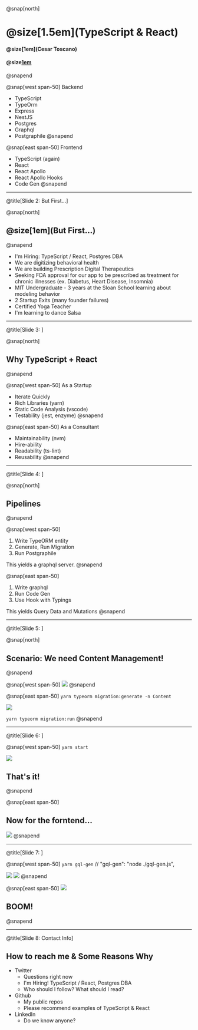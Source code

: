 @snap[north]
# @size[1.5em](TypeScript & React)
#### @size[1em](Cesar Toscano)
#### @size[1em](@cesar_tweets)
@snapend

@snap[west span-50]
Backend
* TypeScript
* TypeOrm
* Express
* NestJS
* Postgres
* Graphql
* Postgraphile
@snapend

@snap[east span-50]
Frontend
* TypeScript (again)
* React
* React Apollo
* React Apollo Hooks
* Code Gen
@snapend


---
@title[Slide 2: But First...]

@snap[north]
## @size[1em](But First...)
@snapend

* I'm Hiring: TypeScript / React, Postgres DBA
* We are digitizing behavioral health
* We are building Prescription Digital Therapeutics
* Seeking FDA approval for our app to be prescribed as treatment for chronic illnesses (ex. Diabetus, Heart Disease, Insomnia)
* MIT Undergraduate - 3 years at the Sloan School learning about modeling behavior
* 2 Startup Exits (many founder failures)
* Certified Yoga Teacher
* I'm learning to dance Salsa

---
@title[Slide 3: ]

@snap[north]
## Why TypeScript + React
@snapend

@snap[west span-50]
As a Startup
* Iterate Quickly
* Rich Libraries (yarn)
* Static Code Analysis (vscode)
* Testability (jest, enzyme)
@snapend

@snap[east span-50]
As a Consultant
* Maintainability (nvm)
* Hire-ability
* Readability (ts-lint)
* Reusability
@snapend

---
@title[Slide 4: ]

@snap[north]
## Pipelines
@snapend

@snap[west span-50]
1. Write TypeORM entity
2. Generate, Run Migration
3. Run Postgraphile

This yields a graphql server.
@snapend

@snap[east span-50]
1. Write graphql
2. Run Code Gen
3. Use Hook with Typings

This yields Query Data and Mutations
@snapend

---
@title[Slide 5: ]

@snap[north]
## Scenario: We need Content Management!
@snapend

@snap[west span-50]
![](assets/img/01-entity.png)
@snapend

@snap[east span-50]
`yarn typeorm migration:generate -n Content`

![](assets/img/02-migration.png)

`yarn typeorm migration:run`
@snapend

---
@title[Slide 6: ]

@snap[west span-50]
`yarn start`

![](assets/img/03-graphiql.png)

## That's it!
@snapend

@snap[east span-50]
## Now for the forntend...

![](assets/img/04-graphql.png)
@snapend

---
@title[Slide 7: ]

@snap[west span-50]
`yarn gql-gen` // "gql-gen": "node ./gql-gen.js",

![](assets/img/05-gqlgen.png)
![](assets/img/06-namespace.png)
@snapend

@snap[east span-50]
![](assets/img/08-component.png)

## BOOM!
@snapend


---
@title[Slide 8: Contact Info]

##  How to reach me & Some Reasons Why

* Twitter 
	* Questions right now
	* I'm Hiring! TypeScript / React, Postgres DBA
	* Who should I follow? What should I read?
* Github
	* My public repos
	* Please recommend examples of TypeScript & React
* LinkedIn
	* Do we know anyone?
